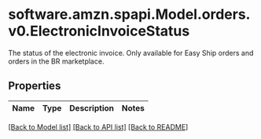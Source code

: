 # software.amzn.spapi.Model.orders.v0.ElectronicInvoiceStatus
The status of the electronic invoice. Only available for Easy Ship orders and orders in the BR marketplace.

## Properties

Name | Type | Description | Notes
------------ | ------------- | ------------- | -------------

[[Back to Model list]](../README.md#documentation-for-models) [[Back to API list]](../README.md#documentation-for-api-endpoints) [[Back to README]](../README.md)

